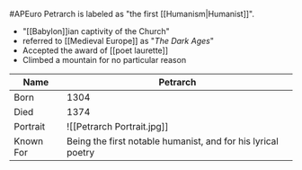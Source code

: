 #APEuro 
Petrarch is labeled as "the first [[Humanism|Humanist]]".
- "[[Babylon]]ian captivity of the Church"
- referred to [[Medieval Europe]] as "*The Dark Ages*"
- Accepted the award of [[poet laurette]]
- Climbed a mountain for no particular reason

| Name      | Petrarch                                                     |
| --------- | ------------------------------------------------------------ |
| Born      | 1304                                                         |
| Died      | 1374                                                         |
| Portrait  | ![[Petrarch Portrait.jpg]]                                    |
| Known For | Being the first notable humanist, and for his lyrical poetry |
